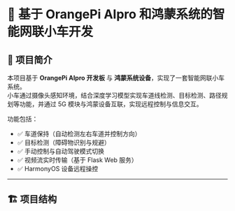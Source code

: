 # 🚗 基于 OrangePi AIpro 和鸿蒙系统的智能网联小车开发

## 📘 项目简介
本项目基于 **OrangePi AIpro 开发板** 与 **鸿蒙系统设备**，实现了一套智能网联小车系统。  
小车通过摄像头感知环境，结合深度学习模型实现车道线检测、目标检测、路径规划等功能，并通过 5G 模块与鸿蒙设备互联，实现远程控制与信息交互。  

功能包括：  
- ✅ 车道保持（自动检测左右车道并控制方向）  
- ✅ 目标检测（障碍物识别与规避）  
- ✅ 手动控制与自动驾驶模式切换  
- ✅ 视频流实时传输（基于 Flask Web 服务）  
- ✅ HarmonyOS 设备远程操控  

---

## 🏗 项目结构

